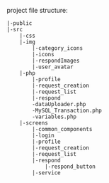 project file structure:

    |-public
    |-src
        |-css
        |-img
            |-category_icons
            |-icons
            |-respondImages
            |-user_avatar
        |-php
            |-profile
            |-request_creation
            |-request_list
            |-respond
            -dataUploader.php
            -MySQL_Transaction.php
            -variables.php
        |-screens
            |-common_components
            |-login
            |-profile
            |-request_creation
            |-request_list
            |-respond
                |-respond_button
            |-service